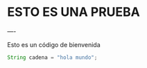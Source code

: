 # ESTO ES UNA PRUEBA

—-

Esto es un código de bienvenida

```java
String cadena = "hola mundo";
```

